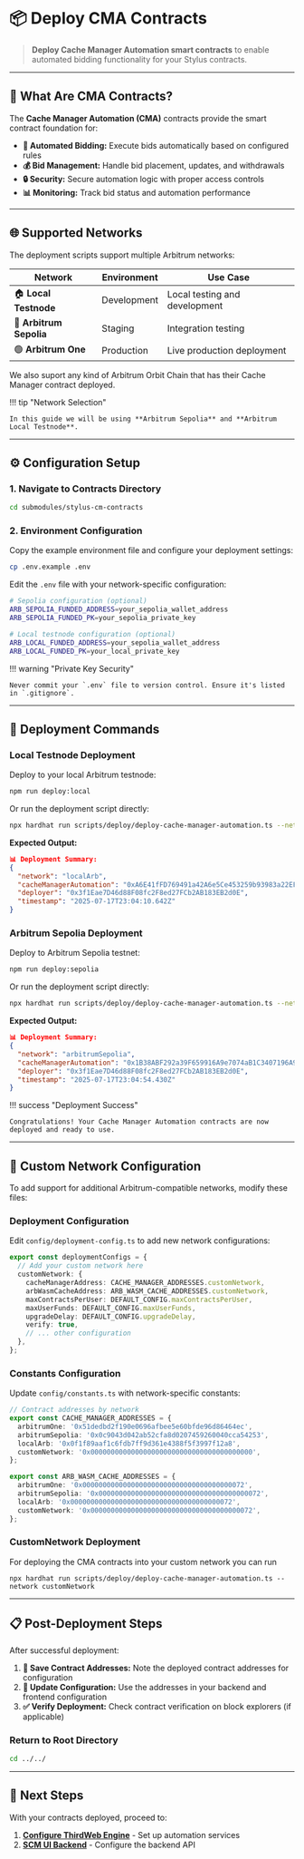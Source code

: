 # **📦 Deploy CMA Contracts**

> **Deploy Cache Manager Automation smart contracts** to enable automated bidding functionality for your Stylus contracts.

---

## **🎯 What Are CMA Contracts?**

The **Cache Manager Automation (CMA)** contracts provide the smart contract foundation for:

- **🤖 Automated Bidding:** Execute bids automatically based on configured rules
- **💰 Bid Management:** Handle bid placement, updates, and withdrawals
- **🔒 Security:** Secure automation logic with proper access controls
- **📊 Monitoring:** Track bid status and automation performance

---

## **🌐 Supported Networks**

The deployment scripts support multiple Arbitrum networks:

| **Network**             | **Environment** | **Use Case**                  |
| ----------------------- | --------------- | ----------------------------- |
| 🏠 **Local Testnode**   | Development     | Local testing and development |
| 🔵 **Arbitrum Sepolia** | Staging         | Integration testing           |
| 🟢 **Arbitrum One**     | Production      | Live production deployment    |

We also suport any kind of Arbitrum Orbit Chain that has their Cache Manager contract deployed.

!!! tip "Network Selection"

    In this guide we will be using **Arbitrum Sepolia** and **Arbitrum Local Testnode**.

---

## **⚙️ Configuration Setup**

### **1. Navigate to Contracts Directory**

```bash
cd submodules/stylus-cm-contracts
```

### **2. Environment Configuration**

Copy the example environment file and configure your deployment settings:

```bash
cp .env.example .env
```

Edit the `.env` file with your network-specific configuration:

```bash
# Sepolia configuration (optional)
ARB_SEPOLIA_FUNDED_ADDRESS=your_sepolia_wallet_address
ARB_SEPOLIA_FUNDED_PK=your_sepolia_private_key

# Local testnode configuration (optional)
ARB_LOCAL_FUNDED_ADDRESS=your_sepolia_wallet_address
ARB_LOCAL_FUNDED_PK=your_local_private_key
```

!!! warning "Private Key Security"

    Never commit your `.env` file to version control. Ensure it's listed in `.gitignore`.

---

## **🚀 Deployment Commands**

### **Local Testnode Deployment**

Deploy to your local Arbitrum testnode:

```bash
npm run deploy:local
```

Or run the deployment script directly:

```bash
npx hardhat run scripts/deploy/deploy-cache-manager-automation.ts --network localArb
```

**Expected Output:**

```json
📊 Deployment Summary:
{
  "network": "localArb",
  "cacheManagerAutomation": "0xA6E41fFD769491a42A6e5Ce453259b93983a22EF",
  "deployer": "0x3f1Eae7D46d88F08fc2F8ed27FCb2AB183EB2d0E",
  "timestamp": "2025-07-17T23:04:10.642Z"
}
```

### **Arbitrum Sepolia Deployment**

Deploy to Arbitrum Sepolia testnet:

```bash
npm run deploy:sepolia
```

Or run the deployment script directly:

```bash
npx hardhat run scripts/deploy/deploy-cache-manager-automation.ts --network arbitrumSepolia
```

**Expected Output:**

```json
📊 Deployment Summary:
{
  "network": "arbitrumSepolia",
  "cacheManagerAutomation": "0x1B38ABF292a39F659916A9e7074aB1C3407196A9",
  "deployer": "0x3f1Eae7D46d88F08fc2F8ed27FCb2AB183EB2d0E",
  "timestamp": "2025-07-17T23:04:54.430Z"
}
```

!!! success "Deployment Success"

    Congratulations! Your Cache Manager Automation contracts are now deployed and ready to use.

---

## **🔧 Custom Network Configuration**

To add support for additional Arbitrum-compatible networks, modify these files:

### **Deployment Configuration**

Edit `config/deployment-config.ts` to add new network configurations:

```typescript
export const deploymentConfigs = {
  // Add your custom network here
  customNetwork: {
    cacheManagerAddress: CACHE_MANAGER_ADDRESSES.customNetwork,
    arbWasmCacheAddress: ARB_WASM_CACHE_ADDRESSES.customNetwork,
    maxContractsPerUser: DEFAULT_CONFIG.maxContractsPerUser,
    maxUserFunds: DEFAULT_CONFIG.maxUserFunds,
    upgradeDelay: DEFAULT_CONFIG.upgradeDelay,
    verify: true,
    // ... other configuration
  },
};
```

### **Constants Configuration**

Update `config/constants.ts` with network-specific constants:

```typescript
// Contract addresses by network
export const CACHE_MANAGER_ADDRESSES = {
  arbitrumOne: '0x51dedbd2f190e0696afbee5e60bfde96d86464ec',
  arbitrumSepolia: '0x0c9043d042ab52cfa8d0207459260040cca54253',
  localArb: '0x0f1f89aaf1c6fdb7ff9d361e4388f5f3997f12a8',
  customNetwork: '0x0000000000000000000000000000000000000000',
};

export const ARB_WASM_CACHE_ADDRESSES = {
  arbitrumOne: '0x0000000000000000000000000000000000000072',
  arbitrumSepolia: '0x0000000000000000000000000000000000000072',
  localArb: '0x0000000000000000000000000000000000000072',
  customNetwork: '0x0000000000000000000000000000000000000072',
};
```

### **CustomNetwork Deployment**

For deploying the CMA contracts into your custom network you can run

```
npx hardhat run scripts/deploy/deploy-cache-manager-automation.ts --network customNetwork

```

---

## **📋 Post-Deployment Steps**

After successful deployment:

1. **📝 Save Contract Addresses:** Note the deployed contract addresses for configuration
2. **🔗 Update Configuration:** Use the addresses in your backend and frontend configuration
3. **✅ Verify Deployment:** Check contract verification on block explorers (if applicable)

### **Return to Root Directory**

```bash
cd ../../
```

---

## **🔧 Next Steps**

With your contracts deployed, proceed to:

1. **[Configure ThirdWeb Engine](third-web-engine.md)** - Set up automation services
2. **[SCM UI Backend](scm-ui-backend.md)** - Configure the backend API
